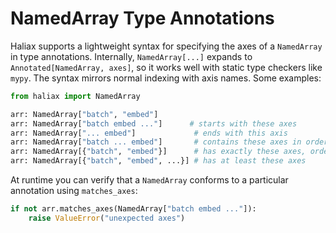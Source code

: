 # NamedArray Type Annotations

Haliax supports a lightweight syntax for specifying the axes of a `NamedArray`
in type annotations.  Internally, `NamedArray[...]` expands to
`Annotated[NamedArray, axes]`, so it works well with static type checkers like
``mypy``.  The syntax mirrors normal indexing with axis names.  Some examples:

```python
from haliax import NamedArray

arr: NamedArray["batch", "embed"]
arr: NamedArray["batch embed ..."]      # starts with these axes
arr: NamedArray["... embed"]             # ends with this axis
arr: NamedArray["batch ... embed"]       # contains these axes in order
arr: NamedArray[{"batch", "embed"}]      # has exactly these axes, order ignored
arr: NamedArray[{"batch", "embed", ...}] # has at least these axes
```

At runtime you can verify that a `NamedArray` conforms to a particular
annotation using `matches_axes`:

```python
if not arr.matches_axes(NamedArray["batch embed ..."]):
    raise ValueError("unexpected axes")
```
